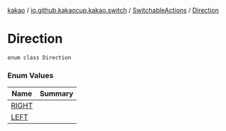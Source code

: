 [kakao](../../../index.md) / [io.github.kakaocup.kakao.switch](../../index.md) / [SwitchableActions](../index.md) / [Direction](./index.md)

# Direction

`enum class Direction`

### Enum Values

| Name | Summary |
|---|---|
| [RIGHT](-r-i-g-h-t.md) |  |
| [LEFT](-l-e-f-t.md) |  |
